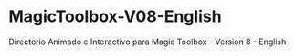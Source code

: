 # MagicToolbox-V08-English
Directorio Animado e Interactivo para Magic Toolbox - Version 8 - English
